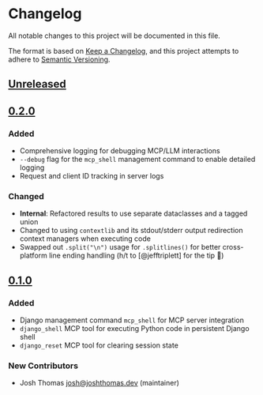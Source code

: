# Changelog

All notable changes to this project will be documented in this file.

The format is based on [Keep a Changelog](https://keepachangelog.com/en/1.0.0/),
and this project attempts to adhere to [Semantic Versioning](https://semver.org/spec/v2.0.0.html).

<!--
## [${version}]
### Added - for new features
### Changed - for changes in existing functionality
### Deprecated - for soon-to-be removed features
### Removed - for now removed features
### Fixed - for any bug fixes
### Security - in case of vulnerabilities
[${version}]: https://github.com/joshuadavidthomas/mcp-django-shell/releases/tag/v${version}
-->

## [Unreleased]

## [0.2.0]

### Added

- Comprehensive logging for debugging MCP/LLM interactions
- `--debug` flag for the `mcp_shell` management command to enable detailed logging
- Request and client ID tracking in server logs

### Changed

- **Internal**: Refactored results to use separate dataclasses and a tagged union
- Changed to using `contextlib` and its stdout/stderr output redirection context managers when executing code
- Swapped out `.split("\n")` usage for `.splitlines()` for better cross-platform line ending handling (h/t to [@jefftriplett] for the tip 🎉)

## [0.1.0]

### Added

- Django management command `mcp_shell` for MCP server integration
- `django_shell` MCP tool for executing Python code in persistent Django shell
- `django_reset` MCP tool for clearing session state

### New Contributors

- Josh Thomas <josh@joshthomas.dev> (maintainer)

[unreleased]: https://github.com/joshuadavidthomas/mcp-django-shell/compare/v0.2.0...HEAD
[0.1.0]: https://github.com/joshuadavidthomas/mcp-django-shell/releases/tag/v0.1.0
[0.2.0]: https://github.com/joshuadavidthomas/mcp-django-shell/releases/tag/v0.2.0
